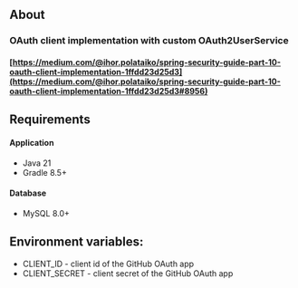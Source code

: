 ## About

### OAuth client implementation with custom OAuth2UserService
#### [https://medium.com/@ihor.polataiko/spring-security-guide-part-10-oauth-client-implementation-1ffdd23d25d3](https://medium.com/@ihor.polataiko/spring-security-guide-part-10-oauth-client-implementation-1ffdd23d25d3#8956)

## Requirements

#### Application
- Java 21
- Gradle 8.5+

#### Database
- MySQL 8.0+

## Environment variables:
- CLIENT_ID - client id of the GitHub OAuth app
- CLIENT_SECRET - client secret of the GitHub OAuth app